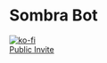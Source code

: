 # Sombra Bot
[![ko-fi](https://www.ko-fi.com/img/donate_sm.png)](https://ko-fi.com/X8X0LUTH)<br>
[Public Invite](https://discordapp.com/oauth2/authorize?client_id=516009170353258496&scope=bot&permissions=536145351)
